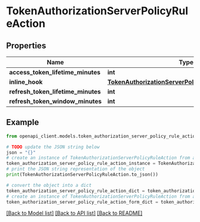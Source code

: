 # TokenAuthorizationServerPolicyRuleAction


## Properties

Name | Type | Description | Notes
------------ | ------------- | ------------- | -------------
**access_token_lifetime_minutes** | **int** |  | [optional] 
**inline_hook** | [**TokenAuthorizationServerPolicyRuleActionInlineHook**](TokenAuthorizationServerPolicyRuleActionInlineHook.md) |  | [optional] 
**refresh_token_lifetime_minutes** | **int** |  | [optional] 
**refresh_token_window_minutes** | **int** |  | [optional] 

## Example

```python
from openapi_client.models.token_authorization_server_policy_rule_action import TokenAuthorizationServerPolicyRuleAction

# TODO update the JSON string below
json = "{}"
# create an instance of TokenAuthorizationServerPolicyRuleAction from a JSON string
token_authorization_server_policy_rule_action_instance = TokenAuthorizationServerPolicyRuleAction.from_json(json)
# print the JSON string representation of the object
print(TokenAuthorizationServerPolicyRuleAction.to_json())

# convert the object into a dict
token_authorization_server_policy_rule_action_dict = token_authorization_server_policy_rule_action_instance.to_dict()
# create an instance of TokenAuthorizationServerPolicyRuleAction from a dict
token_authorization_server_policy_rule_action_form_dict = token_authorization_server_policy_rule_action.from_dict(token_authorization_server_policy_rule_action_dict)
```
[[Back to Model list]](../README.md#documentation-for-models) [[Back to API list]](../README.md#documentation-for-api-endpoints) [[Back to README]](../README.md)


